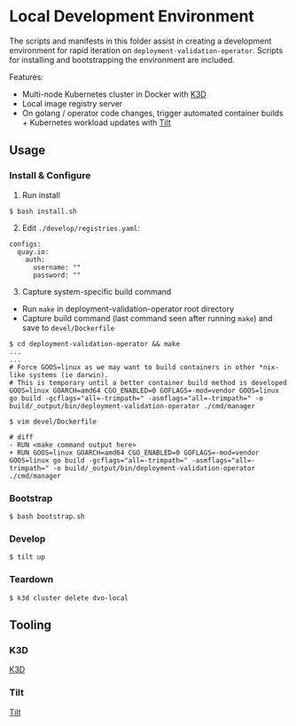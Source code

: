 # Local Development Environment

The scripts and manifests in this folder assist in creating a development environment for rapid iteration on `deployment-validation-operator`. Scripts for installing and bootstrapping the environment are included.

Features:

- Multi-node Kubernetes cluster in Docker with [K3D](https://k3d.io/)
- Local image registry server
- On golang / operator code changes, trigger automated container builds + Kubernetes workload updates with [Tilt](https://tilt.dev/)

## Usage

### Install & Configure

1. Run install

`$ bash install.sh`

2. Edit `./develop/registries.yaml`:

```
configs:
  quay.io:
    auth:
      username: ""
      password: ""
```

3. Capture system-specific build command

- Run `make` in deployment-validation-operator root directory
- Capture build command (last command seen after running `make`) and save to `devel/Dockerfile`

```
$ cd deployment-validation-operator && make
...
...
# Force GOOS=linux as we may want to build containers in other *nix-like systems (ie darwin).
# This is temporary until a better container build method is developed
GOOS=linux GOARCH=amd64 CGO_ENABLED=0 GOFLAGS=-mod=vendor GOOS=linux go build -gcflags="all=-trimpath=" -asmflags="all=-trimpath=" -o build/_output/bin/deployment-validation-operator ./cmd/manager

$ vim devel/Dockerfile

# diff
- RUN <make command output here>
+ RUN GOOS=linux GOARCH=amd64 CGO_ENABLED=0 GOFLAGS=-mod=vendor GOOS=linux go build -gcflags="all=-trimpath=" -asmflags="all=-trimpath=" -o build/_output/bin/deployment-validation-operator ./cmd/manager
```

### Bootstrap

`$ bash bootstrap.sh`

### Develop

`$ tilt up`

### Teardown

`$ k3d cluster delete dvo-local`

## Tooling

### K3D

[K3D](https://k3d.io/)

### Tilt

[Tilt](https://tilt.dev/)
